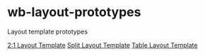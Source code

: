 # wb-layout-prototypes
Layout template prototypes


[2:1 Layout Template](https://jackie-renner.github.io/wb-layout-prototypes/2-1-layout.html)
[Split Layout Template](https://jackie-renner.github.io/wb-layout-prototypes/split.html)
[Table Layout Template](https://jackie-renner.github.io/wb-layout-prototypes/table.html)
